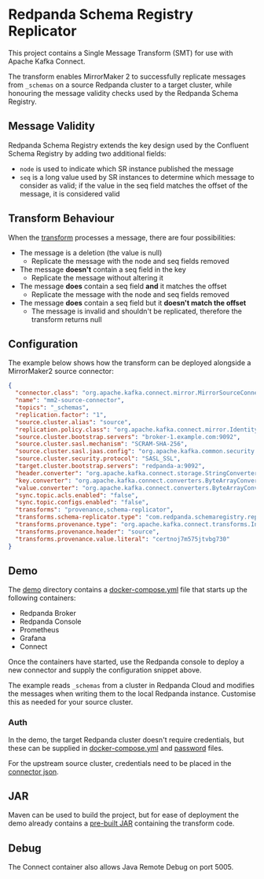 # Redpanda Schema Registry Replicator

This project contains a Single Message Transform (SMT) for use with Apache Kafka Connect.

The transform enables MirrorMaker 2 to successfully replicate messages from `_schemas` on a source Redpanda cluster to a
target cluster, while honouring the message validity checks used by the Redpanda Schema Registry.

## Message Validity

Redpanda Schema Registry extends the key design used by the Confluent Schema Registry by adding two additional fields:

- `node` is used to indicate which SR instance published the message
- `seq` is a long value used by SR instances to determine which message to consider as valid; if the value in the seq 
field matches the offset of the message, it is considered valid

## Transform Behaviour

When the [transform](src/main/java/com/redpanda/schemaregistry/replication/Transform.java) processes a message, there
are four possibilities:

- The message is a deletion (the value is null)
  - Replicate the message with the node and seq fields removed
- The message **doesn't** contain a seq field in the key
  - Replicate the message without altering it
- The message **does** contain a seq field **and** it matches the offset
  - Replicate the message with the node and seq fields removed
- The message **does** contain a seq field but it **doesn't match the offset**
  - The message is invalid and shouldn't be replicated, therefore the transform returns null

## Configuration

The example below shows how the transform can be deployed alongside a MirrorMaker2 source connector:

```json
{
  "connector.class": "org.apache.kafka.connect.mirror.MirrorSourceConnector",
  "name": "mm2-source-connector",
  "topics": "_schemas",
  "replication.factor": "1",
  "source.cluster.alias": "source",
  "replication.policy.class": "org.apache.kafka.connect.mirror.IdentityReplicationPolicy",
  "source.cluster.bootstrap.servers": "broker-1.example.com:9092",
  "source.cluster.sasl.mechanism": "SCRAM-SHA-256",
  "source.cluster.sasl.jaas.config": "org.apache.kafka.common.security.scram.ScramLoginModule required username='pmw' password='redacted';",
  "source.cluster.security.protocol": "SASL_SSL",
  "target.cluster.bootstrap.servers": "redpanda-a:9092",
  "header.converter": "org.apache.kafka.connect.storage.StringConverter",
  "key.converter": "org.apache.kafka.connect.converters.ByteArrayConverter",
  "value.converter": "org.apache.kafka.connect.converters.ByteArrayConverter",
  "sync.topic.acls.enabled": "false",
  "sync.topic.configs.enabled": "false",
  "transforms": "provenance,schema-replicator",
  "transforms.schema-replicator.type": "com.redpanda.schemaregistry.replication.Transform",
  "transforms.provenance.type": "org.apache.kafka.connect.transforms.InsertHeader",
  "transforms.provenance.header": "source",
  "transforms.provenance.value.literal": "certnoj7m575jtvbg730"
}
```

## Demo

The [demo](demo) directory contains a [docker-compose.yml](demo/docker-compose.yml) file that starts up the following containers:

- Redpanda Broker
- Redpanda Console
- Prometheus
- Grafana
- Connect

Once the containers have started, use the Redpanda console to deploy a new connector and supply the configuration snippet above.

The example reads `_schemas` from a cluster in Redpanda Cloud and modifies the messages when writing them to the local Redpanda
instance. Customise this as needed for your source cluster.

### Auth

In the demo, the target Redpanda cluster doesn't require credentials, but these can be supplied in [docker-compose.yml](demo/docker-compose.yml)
and [password](demo/connect-password/redpanda-password/password) files.

For the upstream source cluster, credentials need to be placed in the [connector json](example/connector.json).

## JAR

Maven can be used to build the project, but for ease of deployment the demo already contains a [pre-built JAR](demo/connect-plugins/RedpandaSchemaRegistryReplication-1.0.jar) containing the transform code.

## Debug

The Connect container also allows Java Remote Debug on port 5005.
